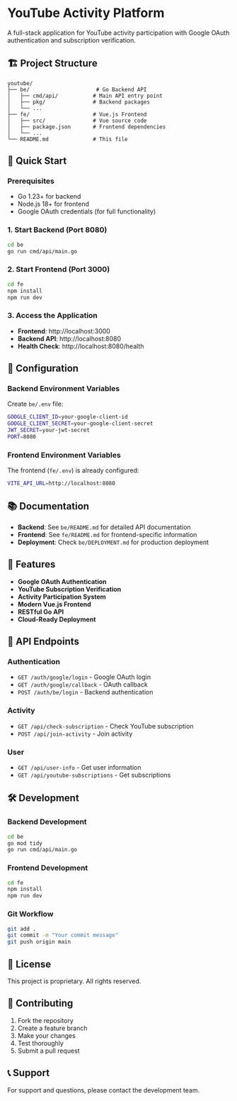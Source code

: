 # YouTube Activity Platform

A full-stack application for YouTube activity participation with Google OAuth authentication and subscription verification.

## 🏗️ Project Structure

```
youtube/
├── be/                     # Go Backend API
│   ├── cmd/api/           # Main API entry point
│   ├── pkg/               # Backend packages
│   └── ...
├── fe/                    # Vue.js Frontend
│   ├── src/               # Vue source code
│   ├── package.json       # Frontend dependencies
│   └── ...
└── README.md              # This file
```

## 🚀 Quick Start

### Prerequisites

- Go 1.23+ for backend
- Node.js 18+ for frontend
- Google OAuth credentials (for full functionality)

### 1. Start Backend (Port 8080)

```bash
cd be
go run cmd/api/main.go
```

### 2. Start Frontend (Port 3000)

```bash
cd fe
npm install
npm run dev
```

### 3. Access the Application

- **Frontend**: http://localhost:3000
- **Backend API**: http://localhost:8080
- **Health Check**: http://localhost:8080/health

## 🔧 Configuration

### Backend Environment Variables

Create `be/.env` file:

```bash
GOOGLE_CLIENT_ID=your-google-client-id
GOOGLE_CLIENT_SECRET=your-google-client-secret
JWT_SECRET=your-jwt-secret
PORT=8080
```

### Frontend Environment Variables

The frontend (`fe/.env`) is already configured:

```bash
VITE_API_URL=http://localhost:8080
```

## 📚 Documentation

- **Backend**: See `be/README.md` for detailed API documentation
- **Frontend**: See `fe/README.md` for frontend-specific information
- **Deployment**: Check `be/DEPLOYMENT.md` for production deployment

## 🎯 Features

- **Google OAuth Authentication**
- **YouTube Subscription Verification**
- **Activity Participation System**
- **Modern Vue.js Frontend**
- **RESTful Go API**
- **Cloud-Ready Deployment**

## 🔗 API Endpoints

### Authentication

- `GET /auth/google/login` - Google OAuth login
- `GET /auth/google/callback` - OAuth callback
- `POST /auth/be/login` - Backend authentication

### Activity

- `GET /api/check-subscription` - Check YouTube subscription
- `POST /api/join-activity` - Join activity

### User

- `GET /api/user-info` - Get user information
- `GET /api/youtube-subscriptions` - Get subscriptions

## 🛠️ Development

### Backend Development

```bash
cd be
go mod tidy
go run cmd/api/main.go
```

### Frontend Development

```bash
cd fe
npm install
npm run dev
```

### Git Workflow

```bash
git add .
git commit -m "Your commit message"
git push origin main
```

## 📝 License

This project is proprietary. All rights reserved.

## 🤝 Contributing

1. Fork the repository
2. Create a feature branch
3. Make your changes
4. Test thoroughly
5. Submit a pull request

## 📞 Support

For support and questions, please contact the development team.

